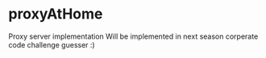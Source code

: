 # proxyAtHome

Proxy server implementation
Will be implemented in next season corperate code challenge guesser :)
